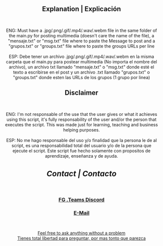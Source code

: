 <div align="center">
  <h2>Explanation | Explicación</h2>
  <br>
  <p>ENG: Must have a .jpg/.png/.gif/.mp4/.wav/.webm file in the same folder of the main.py for posting multimedia (doesn't care the name of the file), a "mensaje.txt" or "msg.txt" file where to paste the Message to post and a "grupos.txt" or "groups.txt" file where to paste the groups URLs per line<br><br> ESP: Debe tener un archivo .jpg/.png/.gif/.mp4/.wav/.webm en la misma carpeta que el main.py para postear multimedia (No importa el nombre del archivo), un archivo txt llamado "mensaje.txt" o "msg.txt" donde esté el texto a escribirse en el post y un archivo .txt llamado "grupos.txt" o "groups.txt" donde esten las URLs de los grupos (1 grupo por linea)</p>
</div>

<div align="center">
  <h2>Disclaimer</h2>
  <br>
  <p>ENG: I'm not responsable of the use that the user gives or what it achieves using this script, it's fully responsability of the user and/or the person that executes the script. This was made just for learning, teaching and business helping purposes. <br><br> ESP: No me hago responsable del uso y/o finalidad que la persona le de al script, es una responsabilidad total del usuario y/o de la persona que ejecute el script. Este script fue hecho solamente con propositos de aprendizaje, enseñanza y de ayuda.</p>
</div>

<div align="center">
  <h2 align="center" style= font-size:1.75em><em>Contact | Contacto</em></h2>
  <br>
  <h3><a href="discord.gg/Q2KuwbXaJc">FG .Teams Discord</h3>
  <h3><a href="mailto:fran.nesgaitan15@gmail.com">E-Mail</h3>
  <br>
  <p>Feel free to ask anything without a problem <br> Tienes total libertad para preguntar, por mas tonto que parezca</p>
  
</div>
